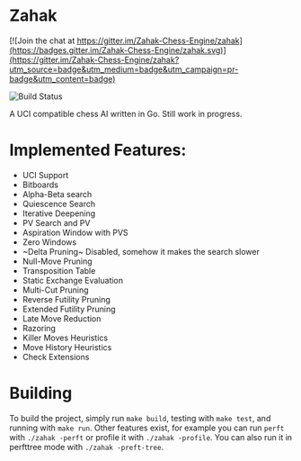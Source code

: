 # Zahak

[![Join the chat at https://gitter.im/Zahak-Chess-Engine/zahak](https://badges.gitter.im/Zahak-Chess-Engine/zahak.svg)](https://gitter.im/Zahak-Chess-Engine/zahak?utm_source=badge&utm_medium=badge&utm_campaign=pr-badge&utm_content=badge)

![Build Status](https://github.com/amanjpro/zahak/workflows/Go/badge.svg)

A UCI compatible chess AI written in Go. Still work in progress.

# Implemented Features:

- UCI Support
- Bitboards
- Alpha-Beta search
- Quiescence Search
- Iterative Deepening
- PV Search and PV
- Aspiration Window with PVS
- Zero Windows
- ~Delta Pruning~ Disabled, somehow it makes the search slower
- Null-Move Pruning
- Transposition Table
- Static Exchange Evaluation
- Multi-Cut Pruning
- Reverse Futility Pruning
- Extended Futility Pruning
- Late Move Reduction
- Razoring
- Killer Moves Heuristics
- Move History Heuristics
- Check Extensions

# Building

To build the project, simply run `make build`, testing with `make test`, and running with `make run`.
Other features exist, for example you can run `perft` with `./zahak -perft` or profile it with `./zahak -profile`.
You can also run it in perfttree mode with `./zahak -preft-tree`.
